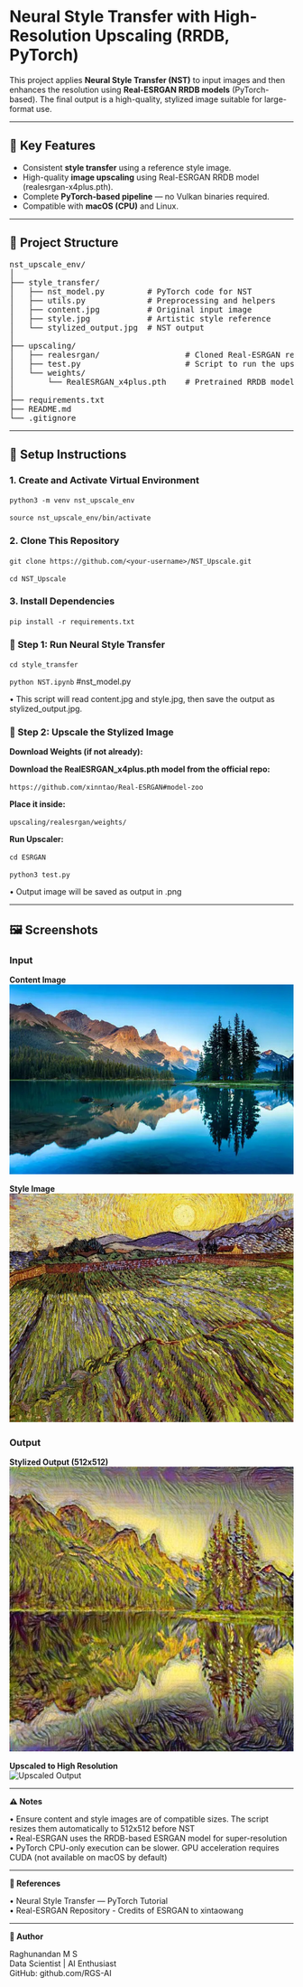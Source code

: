 # Neural Style Transfer with High-Resolution Upscaling (RRDB, PyTorch)

This project applies **Neural Style Transfer (NST)** to input images and then enhances the resolution using **Real-ESRGAN RRDB models** (PyTorch-based). The final output is a high-quality, stylized image suitable for large-format use.

***

## 🚀 Key Features

- Consistent **style transfer** using a reference style image.
- High-quality **image upscaling** using Real-ESRGAN RRDB model (realesrgan-x4plus.pth).
- Complete **PyTorch-based pipeline** — no Vulkan binaries required.
- Compatible with **macOS (CPU)** and Linux.

***

## 📁 Project Structure
<pre>
nst_upscale_env/
│
├── style_transfer/
│   ├── nst_model.py         # PyTorch code for NST
│   ├── utils.py             # Preprocessing and helpers
│   ├── content.jpg          # Original input image
│   ├── style.jpg            # Artistic style reference
│   └── stylized_output.jpg  # NST output
│
├── upscaling/
│   ├── realesrgan/                  # Cloned Real-ESRGAN repo (PyTorch)
│   ├── test.py                      # Script to run the upscaler
│   └── weights/
│       └── RealESRGAN_x4plus.pth    # Pretrained RRDB model
│
├── requirements.txt
├── README.md
└── .gitignore
</pre>

***

## 🧱 Setup Instructions

### 1. Create and Activate Virtual Environment

`python3 -m venv nst_upscale_env`

`source nst_upscale_env/bin/activate`

### 2. Clone This Repository

`git clone https://github.com/<your-username>/NST_Upscale.git`

`cd NST_Upscale`

### 3. Install Dependencies

`pip install -r requirements.txt`

### 🎨 Step 1: Run Neural Style Transfer

`cd style_transfer`

`python NST.ipynb`  #nst_model.py

• This script will read content.jpg and style.jpg, then save the output as stylized_output.jpg.

### 🔼 Step 2: Upscale the Stylized Image

**Download Weights (if not already):**

**Download the RealESRGAN_x4plus.pth model from the official repo:**

`https://github.com/xinntao/Real-ESRGAN#model-zoo`

**Place it inside:**

`upscaling/realesrgan/weights/`

**Run Upscaler:**

`cd ESRGAN`

`python3 test.py`

• Output image will be saved as output in .png

***

## 🖼️ Screenshots

### Input

**Content Image**  
![Content](screenshots/landscape.jpg)

**Style Image**  
![Style](screenshots/landscape_Style.jpg)

### Output

**Stylized Output (512x512)**  
![Stylized Output](screenshots/stylized_output.jpg)

**Upscaled to High Resolution**  
![Upscaled Output](screenshots/stylized_output_rlt.png)

***

**⚠️ Notes**<br>

• Ensure content and style images are of compatible sizes. The script resizes them automatically to 512x512 before NST<br>
• Real-ESRGAN uses the RRDB-based ESRGAN model for super-resolution<br>
• PyTorch CPU-only execution can be slower. GPU acceleration requires CUDA (not available on macOS by default)<br>

***

**📘 References**<br>

• Neural Style Transfer — PyTorch Tutorial<br>
• Real-ESRGAN Repository - Credits of ESRGAN to xintaowang

***

**👤 Author**

Raghunandan M S<br>
Data Scientist | AI Enthusiast<br>
GitHub: github.com/RGS-AI
